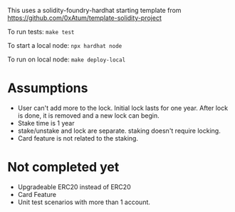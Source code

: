 This uses a solidity-foundry-hardhat starting template from https://github.com/0xAtum/template-solidity-project

To run tests: `make test`

To start a local node: `npx hardhat node`

To run on local node: `make deploy-local` 


# Assumptions
- User can't add more to the lock. Initial lock lasts for one year. After lock is done, it is removed and a new lock can begin.
- Stake time is 1 year
- stake/unstake and lock are separate. staking doesn't require locking.
- Card feature is not related to the staking. 


# Not completed yet
- Upgradeable ERC20 instead of ERC20
- Card Feature
- Unit test scenarios with more than 1 account.



